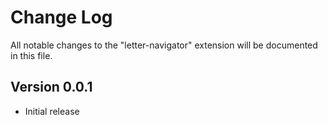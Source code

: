 # Change Log

All notable changes to the "letter-navigator" extension will be documented in this file.

## Version 0.0.1

- Initial release

